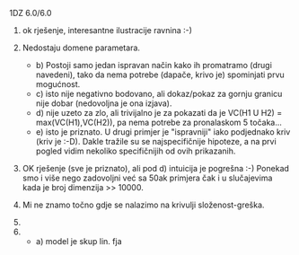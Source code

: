 1DZ
6.0/6.0

1. ok rješenje, interesantne ilustracije ravnina :-)
2. Nedostaju domene parametara.
   - b) Postoji samo jedan ispravan način kako ih promatramo (drugi navedeni), tako da nema potrebe (dapače, krivo je) spominjati prvu mogućnost.
   - c) isto nije negativno bodovano, ali dokaz/pokaz za gornju granicu nije dobar (nedovoljna je ona izjava).
   - d) nije uzeto za zlo, ali trivijalno je za pokazati da je VC(H1 U H2) = max(VC(H1),VC(H2)), pa nema potrebe za pronalaskom 5 točaka...
   - e) isto je priznato. U drugi primjer je "ispravniji" iako podjednako kriv (kriv je :-D). Dakle tražile su se najspecifičnije hipoteze, a na prvi pogled vidim nekoliko specifičnijih od ovih prikazanih.

2. OK rješenje (sve je priznato), ali pod d) intuicija je pogrešna :-) Ponekad smo i više nego zadovoljni već sa 50ak primjera čak i u slučajevima kada je broj dimenzija >> 10000.

4. Mi ne znamo točno gdje se nalazimo na krivulji složenost-greška.
5. 
6.
   - a) model je skup lin. fja